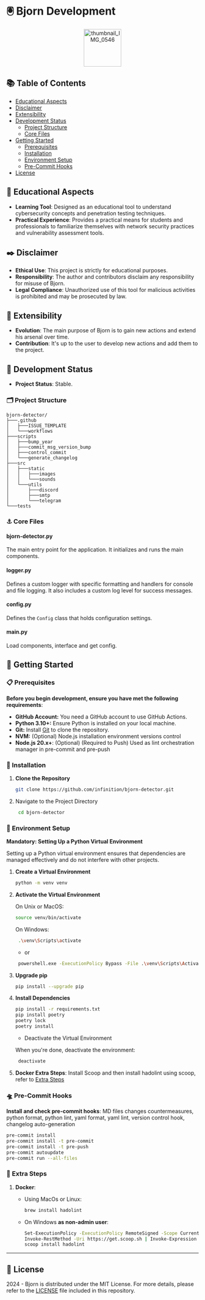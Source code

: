 # 🖲️ Bjorn Development

<p align="center">
  <img src="https://github.com/user-attachments/assets/c5eb4cc1-0c3d-497d-9422-1614651a84ab" alt="thumbnail_IMG_0546" width="98">
</p>

## 📚 Table of Contents

- [Educational Aspects](#-educational-aspects)
- [Disclaimer](#-disclaimer)
- [Extensibility](#-extensibility)
- [Development Status](#-development-status)
  - [Project Structure](#-project-structure)
  - [Core Files](#-core-files)
- [Getting Started](#-getting-started)
  - [Prerequisites](#-prerequisites)
  - [Installation](#-installation)
  - [Environment Setup](#-environment-setup)
  - [Pre-Commit Hooks](#-pre-commit-hooks)
- [License](#-license)

## 📔 Educational Aspects

- **Learning Tool**: Designed as an educational tool to understand cybersecurity concepts and penetration testing techniques.
- **Practical Experience**: Provides a practical means for students and professionals to familiarize themselves with network security practices and vulnerability assessment tools.

## ✒️ Disclaimer

- **Ethical Use**: This project is strictly for educational purposes.
- **Responsibility**: The author and contributors disclaim any responsibility for misuse of Bjorn.
- **Legal Compliance**: Unauthorized use of this tool for malicious activities is prohibited and may be prosecuted by law.

## 🧩 Extensibility

- **Evolution**: The main purpose of Bjorn is to gain new actions and extend his arsenal over time.
- **Contribution**: It's up to the user to develop new actions and add them to the project.

## 🔦 Development Status

- **Project Status**: Stable.

### 🗂️ Project Structure

```
bjorn-detector/
├───.github
│   ├───ISSUE_TEMPLATE
│   └───workflows
├───scripts
│   ├───bump_year
│   ├───commit_msg_version_bump
│   ├───control_commit
│   └───generate_changelog
├───src
│   ├───static
│   │   ├───images
│   │   └───sounds
│   └───utils
│       ├───discord
│       ├───smtp
│       └───telegram
└───tests
```

### ⚓ Core Files

#### bjorn-detector.py

The main entry point for the application. It initializes and runs the main components.

#### logger.py

Defines a custom logger with specific formatting and handlers for console and file logging. It also includes a custom log level for success messages.

#### config.py

Defines the `Config` class that holds configuration settings.

#### main.py

Load components, interface and get config.

## 🚀 Getting Started

### 📋 Prerequisites

**Before you begin development, ensure you have met the following requirements**:

- **GitHub Account:** You need a GitHub account to use GitHub Actions.
- **Python 3.10+:** Ensure Python is installed on your local machine.
- **Git:** Install [Git](https://git-scm.com/) to clone the repository.
- **NVM:** (Optional) Node.js installation environment versions control
- **Node.js 20.x+**: (Optional) (Required to Push) Used as lint orchestration manager in pre-commit and pre-push

### 🔨 Installation

1. **Clone the Repository**

   ```bash
   git clone https://github.com/infinition/bjorn-detector.git
   ```

2. Navigate to the Project Directory
   ```bash
    cd bjorn-detector
   ```

### 🔧 Environment Setup

**Mandatory: Setting Up a Python Virtual Environment**

Setting up a Python virtual environment ensures that dependencies are managed effectively and do not interfere with other projects.

1. **Create a Virtual Environment**

   ```bash
   python -m venv venv
   ```

2. **Activate the Virtual Environment**

   On Unix or MacOS:

   ```bash
   source venv/bin/activate
   ```

   On Windows:

   ```bash
    .\venv\Scripts\activate
   ```

   - or

   ```bash
    powershell.exe -ExecutionPolicy Bypass -File .\venv\Scripts\Activate.ps1
   ```

3. **Upgrade pip**

   ```bash
   pip install --upgrade pip
   ```

4. **Install Dependencies**

   ```bash
   pip install -r requirements.txt
   pip install poetry
   poetry lock
   poetry install
   ```

   - Deactivate the Virtual Environment

   When you're done, deactivate the environment:

   ```bash
    deactivate
   ```

5. **Docker Extra Steps**: Install Scoop and then install hadolint using scoop, refer to [Extra Steps](#-extra-steps)

### 🛸 Pre-Commit Hooks

**Install and check pre-commit hooks**: MD files changes countermeasures, python format, python lint, yaml format, yaml lint, version control hook, changelog auto-generation

```bash
pre-commit install
pre-commit install -t pre-commit
pre-commit install -t pre-push
pre-commit autoupdate
pre-commit run --all-files
```

### 📌 Extra Steps

1. **Docker**:

   - Using MacOs or Linux:
     ```bash
     brew install hadolint
     ```
   - On Windows **as non-admin user**:
     ```bash
     Set-ExecutionPolicy -ExecutionPolicy RemoteSigned -Scope CurrentUser
     Invoke-RestMethod -Uri https://get.scoop.sh | Invoke-Expression
     scoop install hadolint
     ```

---

## 📜 License

2024 - Bjorn is distributed under the MIT License. For more details, please refer to the [LICENSE](LICENSE) file included in this repository.
